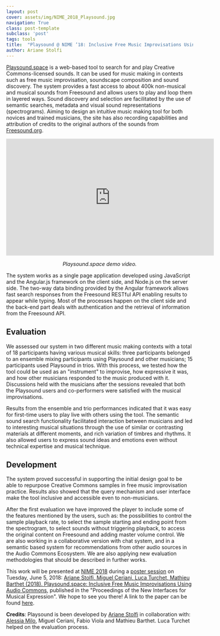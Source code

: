 ```yaml
---
layout: post
cover: assets/img/NIME_2018_Playsound.jpg
navigation: True
class: post-template
subclass: 'post'
tags: tools
title:  "Playsound @ NIME ’18: Inclusive Free Music Improvisations Using Audio Commons"
author: Ariane Stolfi
---
```


[Playsound.space](http://playsound.space/) is a web-based tool to search for and play Creative Commons-licensed sounds. It can be used for music making in contexts such as free music improvisation, soundscape composition and sound discovery. The system provides a fast access to about 400k non-musical and musical sounds from Freesound and allows users to play and loop them in layered ways. Sound discovery and selection are facilitated by the use of semantic searches, metadata and visual sound representations (spectrograms). Aiming to design an intuitive music making tool for both novices and trained musicians, the site has also recording capabilities and attribution of credits to the original authors of the sounds from [Freesound.org](http://freesound.org).

<iframe width="560" height="315" src="https://www.youtube.com/embed/yv8T70rawzs" frameborder="0" allow="autoplay; encrypted-media" allowfullscreen></iframe>

<p style="text-align:center; padding-top:0"><em>Playsound.space demo video.</em></p>

The system works as a single page application developed using JavaScript and the Angular.js framework on the client side, and Node.js on the server side. The two-way data binding provided by the Angular framework allows fast search responses from the Freesound RESTful API enabling results to appear while typing. Most of the processes happen on the client side and the back-end part deals with authentication and the retrieval of information from the Freesound API.

## Evaluation

We assessed our system in two different music making contexts with a total of 18 participants having various musical skills: three participants belonged to an ensemble mixing participants using Playsound and other musicians; 15 participants used Playsound in trios. With this process, we tested how the tool could be used as an "instrument" to improvise, how expressive it was, and how other musicians responded to the music produced with it. Discussions held with the musicians after the sessions revealed that both the Playsound users and co-performers were satisfied with the musical improvisations.

Results from the ensemble and trio performances indicated that it was easy for first-time users to play live with others using the tool. The semantic sound search functionality facilitated interaction between musicians and led to interesting musical situations through the use of similar or contrasting materials at different moments, and rich variation of timbres and rhythms. It also allowed users to express sound ideas and emotions even without technical expertise and musical technique.

## Development

The system proved successful in supporting the initial design goal to be able to repurpose Creative Commons samples in free music improvisation practice. Results also showed that the query mechanism and user interface make the tool inclusive and accessible even to non-musicians.

After the first evaluation we have improved the player to include some of the features mentioned by the users, such as: the possibilities to control the sample playback rate, to select the sample starting and ending point from the spectrogram, to select sounds without triggering playback, to access the original content on Freesound and adding master volume control. We are also working in a collaborative version with chat system, and in a semantic based system for recommendations from other audio sources in the Audio Commons Ecosystem. We are also applying new evaluation methodologies that should be described in further works.

This work will be presented at [NIME 2018](http://nime2018.org/) during a [poster session](https://nime2018.sched.com/event/EBmh/demo-poster-session-2) on Tuesday, June 5, 2018: [Ariane Stolfi, Miguel Ceriani, Luca Turchet, Mathieu Barthet (2018). Playsound.space: Inclusive Free Music Improvisations Using Audio Commons](https://www.researchgate.net/publication/324546442_Playsoundspace_Inclusive_Free_Music_Improvisations_Using_Audio_Commons), published in the "Proceedings of the New Interfaces for Musical Expression". We hope to see you there! A link to the paper can be found [here](https://www.researchgate.net/publication/324546442_Playsoundspace_Inclusive_Free_Music_Improvisations_Using_Audio_Commons).

**Credits**: Playsound is been developed by [Ariane Stolfi](http://ariane.stolfi.org) in collaboration with: [Alessia Milo](http://www.alessiamilo.com/), Miguel Ceriani, Fabio Viola and Mathieu Barthet. Luca Turchet helped on the evaluation process.
